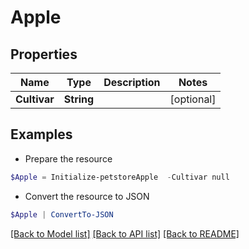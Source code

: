 # Apple
## Properties

Name | Type | Description | Notes
------------ | ------------- | ------------- | -------------
**Cultivar** | **String** |  | [optional] 

## Examples

- Prepare the resource
```powershell
$Apple = Initialize-petstoreApple  -Cultivar null
```

- Convert the resource to JSON
```powershell
$Apple | ConvertTo-JSON
```

[[Back to Model list]](../README.md#documentation-for-models) [[Back to API list]](../README.md#documentation-for-api-endpoints) [[Back to README]](../README.md)

